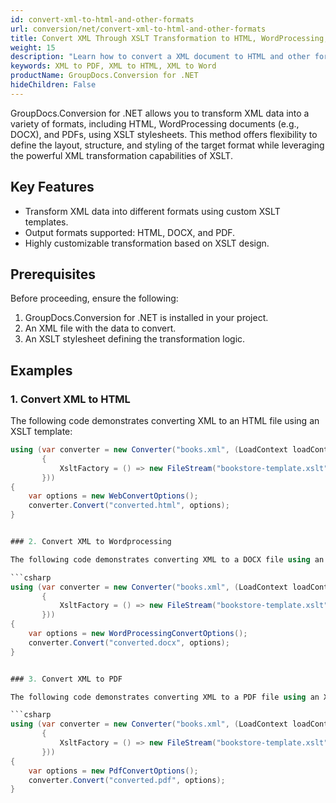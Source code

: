 ```yaml
---
id: convert-xml-to-html-and-other-formats
url: conversion/net/convert-xml-to-html-and-other-formats
title: Convert XML Through XSLT Transformation to HTML, WordProcessing, or PDF
weight: 15
description: "Learn how to convert a XML document to HTML and other formats using XSLT with GroupDocs.Conversion for .NET."
keywords: XML to PDF, XML to HTML, XML to Word
productName: GroupDocs.Conversion for .NET
hideChildren: False
---
```


GroupDocs.Conversion for .NET allows you to transform XML data into a variety of formats, including HTML, WordProcessing documents (e.g., DOCX), and PDFs, using XSLT stylesheets. This method offers flexibility to define the layout, structure, and styling of the target format while leveraging the powerful XML transformation capabilities of XSLT.

## Key Features

- Transform XML data into different formats using custom XSLT templates.
- Output formats supported: HTML, DOCX, and PDF.
- Highly customizable transformation based on XSLT design.

## Prerequisites

Before proceeding, ensure the following:
1. GroupDocs.Conversion for .NET is installed in your project.
2. An XML file with the data to convert.
3. An XSLT stylesheet defining the transformation logic.

## Examples

### 1. Convert XML to HTML

The following code demonstrates converting XML to an HTML file using an XSLT template:

```csharp
using (var converter = new Converter("books.xml", (LoadContext loadContext) => new XmlLoadOptions
       {
           XsltFactory = () => new FileStream("bookstore-template.xslt", FileMode.Open)
       }))
{
    var options = new WebConvertOptions();
    converter.Convert("converted.html", options);
}


### 2. Convert XML to Wordprocessing

The following code demonstrates converting XML to a DOCX file using an XSLT template:

```csharp
using (var converter = new Converter("books.xml", (LoadContext loadContext) => new XmlLoadOptions
       {
           XsltFactory = () => new FileStream("bookstore-template.xslt", FileMode.Open)
       }))
{
    var options = new WordProcessingConvertOptions();
    converter.Convert("converted.docx", options);
}


### 3. Convert XML to PDF

The following code demonstrates converting XML to a PDF file using an XSLT template:

```csharp
using (var converter = new Converter("books.xml", (LoadContext loadContext) => new XmlLoadOptions
       {
           XsltFactory = () => new FileStream("bookstore-template.xslt", FileMode.Open)
       }))
{
    var options = new PdfConvertOptions();
    converter.Convert("converted.pdf", options);
}